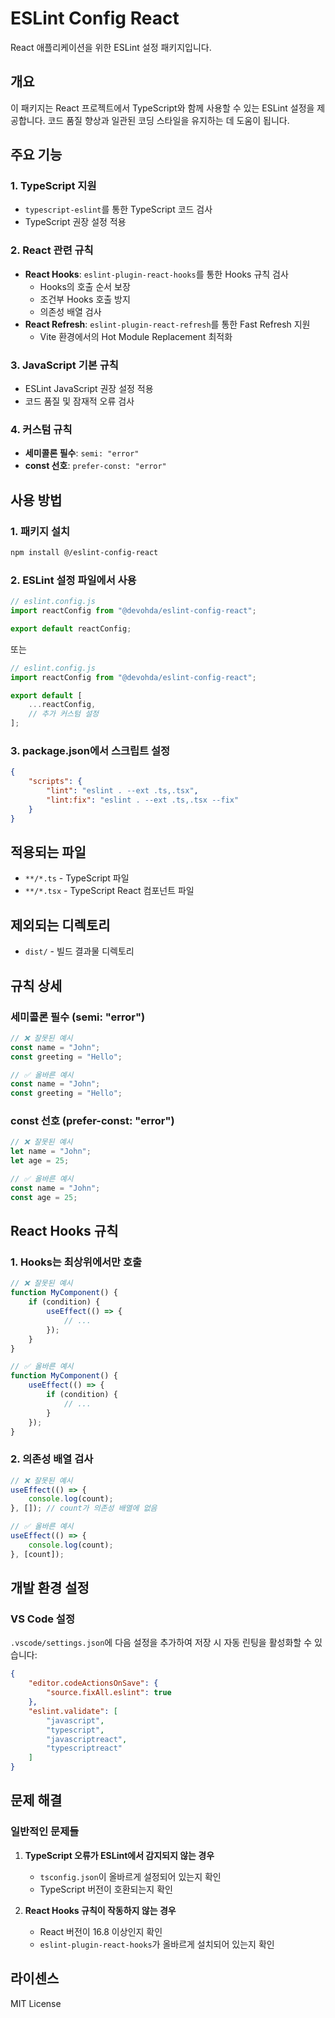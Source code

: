 # ESLint Config React

React 애플리케이션을 위한 ESLint 설정 패키지입니다.

## 개요

이 패키지는 React 프로젝트에서 TypeScript와 함께 사용할 수 있는 ESLint 설정을 제공합니다. 코드 품질 향상과 일관된 코딩 스타일을 유지하는 데 도움이 됩니다.

## 주요 기능

### 1. TypeScript 지원

- `typescript-eslint`를 통한 TypeScript 코드 검사
- TypeScript 권장 설정 적용

### 2. React 관련 규칙

- **React Hooks**: `eslint-plugin-react-hooks`를 통한 Hooks 규칙 검사
  - Hooks의 호출 순서 보장
  - 조건부 Hooks 호출 방지
  - 의존성 배열 검사
- **React Refresh**: `eslint-plugin-react-refresh`를 통한 Fast Refresh 지원
  - Vite 환경에서의 Hot Module Replacement 최적화

### 3. JavaScript 기본 규칙

- ESLint JavaScript 권장 설정 적용
- 코드 품질 및 잠재적 오류 검사

### 4. 커스텀 규칙

- **세미콜론 필수**: `semi: "error"`
- **const 선호**: `prefer-const: "error"`

## 사용 방법

### 1. 패키지 설치

```bash
npm install @/eslint-config-react
```

### 2. ESLint 설정 파일에서 사용

```javascript
// eslint.config.js
import reactConfig from "@devohda/eslint-config-react";

export default reactConfig;
```

또는

```javascript
// eslint.config.js
import reactConfig from "@devohda/eslint-config-react";

export default [
	...reactConfig,
	// 추가 커스텀 설정
];
```

### 3. package.json에서 스크립트 설정

```json
{
	"scripts": {
		"lint": "eslint . --ext .ts,.tsx",
		"lint:fix": "eslint . --ext .ts,.tsx --fix"
	}
}
```

## 적용되는 파일

- `**/*.ts` - TypeScript 파일
- `**/*.tsx` - TypeScript React 컴포넌트 파일

## 제외되는 디렉토리

- `dist/` - 빌드 결과물 디렉토리

## 규칙 상세

### 세미콜론 필수 (semi: "error")

```typescript
// ❌ 잘못된 예시
const name = "John";
const greeting = "Hello";

// ✅ 올바른 예시
const name = "John";
const greeting = "Hello";
```

### const 선호 (prefer-const: "error")

```typescript
// ❌ 잘못된 예시
let name = "John";
let age = 25;

// ✅ 올바른 예시
const name = "John";
const age = 25;
```

## React Hooks 규칙

### 1. Hooks는 최상위에서만 호출

```typescript
// ❌ 잘못된 예시
function MyComponent() {
	if (condition) {
		useEffect(() => {
			// ...
		});
	}
}

// ✅ 올바른 예시
function MyComponent() {
	useEffect(() => {
		if (condition) {
			// ...
		}
	});
}
```

### 2. 의존성 배열 검사

```typescript
// ❌ 잘못된 예시
useEffect(() => {
	console.log(count);
}, []); // count가 의존성 배열에 없음

// ✅ 올바른 예시
useEffect(() => {
	console.log(count);
}, [count]);
```

## 개발 환경 설정

### VS Code 설정

`.vscode/settings.json`에 다음 설정을 추가하여 저장 시 자동 린팅을 활성화할 수 있습니다:

```json
{
	"editor.codeActionsOnSave": {
		"source.fixAll.eslint": true
	},
	"eslint.validate": [
		"javascript",
		"typescript",
		"javascriptreact",
		"typescriptreact"
	]
}
```

## 문제 해결

### 일반적인 문제들

1. **TypeScript 오류가 ESLint에서 감지되지 않는 경우**

   - `tsconfig.json`이 올바르게 설정되어 있는지 확인
   - TypeScript 버전이 호환되는지 확인

2. **React Hooks 규칙이 작동하지 않는 경우**
   - React 버전이 16.8 이상인지 확인
   - `eslint-plugin-react-hooks`가 올바르게 설치되어 있는지 확인

## 라이센스

MIT License
